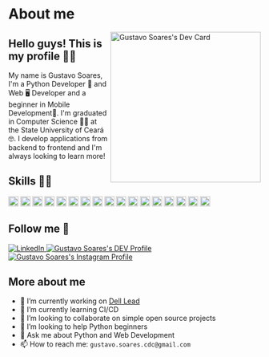 # About me

<a href="https://app.daily.dev/GussSoares">
  <img  align="right" src="https://api.daily.dev/devcards/a3d637ab65ee4410bd49f21c8fc210f3.png?r=1jh" width="300" alt="Gustavo Soares's Dev Card"/>
</a>

## Hello guys! This is my profile 👋😎 

My name is Gustavo Soares, I'm a Python Developer 🐍 and Web 🖥️ Developer and a beginner in Mobile Development📱. I'm graduated in Computer Science 🧑‍🎓 at the State University of Ceará 🤓. I develop applications from backend to frontend and I'm always looking to learn more!

## Skills 🥇🏅

 <img height="20" src="https://img.shields.io/badge/Python-14354C?style=for-the-badge&logo=python&logoColor=white" />
 <img height="20" src="https://img.shields.io/badge/Django-092E20?style=for-the-badge&logo=django&logoColor=white" />
 <img height="20" src="https://img.shields.io/badge/JavaScript-323330?style=for-the-badge&logo=javascript&logoColor=F7DF1E" />
 <img height="20" src="https://img.shields.io/badge/Shell_Script-121011?style=for-the-badge&logo=gnu-bash&logoColor=white" />
 <img height="20" src="https://img.shields.io/badge/Vue.js-35495E?style=for-the-badge&logo=vue.js&logoColor=4FC08D" />
 <img height="20" src="https://img.shields.io/badge/fastapi-009688?style=for-the-badge&logo=fastapi&logoColor=white" />
 <img height="20" src="https://img.shields.io/badge/Flask-000000?style=for-the-badge&logo=flask&logoColor=white" />
 <img height="20" src="https://img.shields.io/badge/Docker-2CA5E0?style=for-the-badge&logo=docker&logoColor=white" />
 <img height="20" src="https://img.shields.io/badge/PostgreSQL-316192?style=for-the-badge&logo=postgresql&logoColor=white" />
 <img height="20" src="https://img.shields.io/badge/MongoDB-4EA94B?style=for-the-badge&logo=mongodb&logoColor=white" />
 <img height="20" src="https://img.shields.io/badge/Arch_Linux-1793D1?style=for-the-badge&logo=arch-linux&logoColor=white" />
 <img height="20" src="https://img.shields.io/badge/Node.js-43853D?style=for-the-badge&logo=node.js&logoColor=white" />
 <img height="20" src="https://img.shields.io/badge/Nginx-009639?style=for-the-badge&logo=nginx&logoColor=white" />
 <img height="20" src="https://img.shields.io/badge/Visual_Studio_Code-0078D4?style=for-the-badge&logo=visual%20studio%20code&logoColor=white " />
 <img height="20" src="https://img.shields.io/badge/Apache%20Kafka-000?style=for-the-badge&logo=apachekafka" />
 <img height="20" src="https://img.shields.io/badge/GitHub%20Actions-100000?style=for-the-badge&logo=github&logoColor=white"/>
 <img height="20" src="https://img.shields.io/badge/GitLab%20CI-330F63?style=for-the-badge&logo=gitlab&logoColor=white" />

## Follow me 🙈

<a href="https://www.linkedin.com/in/gustavo-soares-3a22b1176/" rel="nofollow">
  <img src="https://img.shields.io/badge/LinkedIn-0077B5?style=for-the-badge&logo=linkedin&logoColor=white" alt="LinkedIn" style="max-width:100%;">
</a>
<a href="https://dev.to/gusssoares">
  <img src="https://img.shields.io/badge/dev.to-0A0A0A?style=for-the-badge&logo=dev.to&logoColor=white" alt="Gustavo Soares's DEV Profile" style="max-width:100%;">
</a>
<a href="https://www.instagram.com/gus_soares22/">
  <img src="https://img.shields.io/badge/Instagram-E4405F?style=for-the-badge&logo=instagram&logoColor=white" alt="Gustavo Soares's Instagram Profile" style="max-width:100%;">
</a>


<!-- **GussSoares/GussSoares** is a ✨ _special_ ✨ repository because its `README.md` (this file) appears on your GitHub profile. -->

## More about me

- 🔭 I’m currently working on [Dell Lead](https://leadfortaleza.com.br/portal)
- 🌱 I’m currently learning CI/CD
- 👯 I’m looking to collaborate on simple open source projects
- 🤔 I’m looking to help Python beginners
- 💬 Ask me about Python and Web Development
- 📫 How to reach me: `gustavo.soares.cdc@gmail.com`
<!-- - 😄 Pronouns: ...
- ⚡ Fun fact: ... -->
